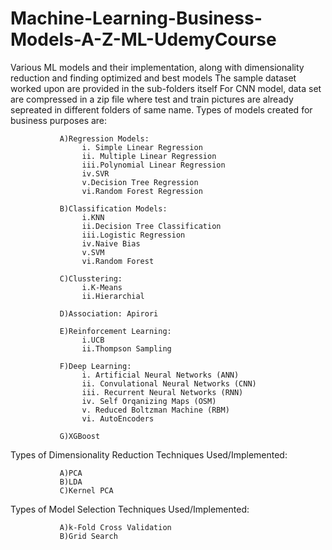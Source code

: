# Machine-Learning-Business-Models-A-Z-ML-UdemyCourse
Various ML models and their implementation, along with dimensionality reduction and finding optimized and best models
The sample dataset worked upon are provided in the sub-folders itself
For CNN model, data set are compressed in a zip file where test and train pictures are already sepreated in different folders of same name.
Types of models created for business purposes are:

               A)Regression Models:
                    i. Simple Linear Regression
                    ii. Multiple Linear Regression
                    iii.Polynomial Linear Regression
                    iv.SVR
                    v.Decision Tree Regression
                    vi.Random Forest Regression
               
               B)Classification Models:
                    i.KNN
                    ii.Decision Tree Classification
                    iii.Logistic Regression
                    iv.Naive Bias
                    v.SVM
                    vi.Random Forest
                    
               C)Clusstering:
                    i.K-Means
                    ii.Hierarchial
               
               D)Association: Apirori 
               
               E)Reinforcement Learning:
                    i.UCB
                    ii.Thompson Sampling
               
               F)Deep Learning:
                    i. Artificial Neural Networks (ANN)
                    ii. Convulational Neural Networks (CNN)
                    iii. Recurrent Neural Networks (RNN)
                    iv. Self Orqanizing Maps (OSM)
                    v. Reduced Boltzman Machine (RBM)
                    vi. AutoEncoders
               
               G)XGBoost
               
              
Types of Dimensionality Reduction Techniques Used/Implemented:

               A)PCA
               B)LDA
               C)Kernel PCA

Types of Model Selection Techniques Used/Implemented:

               A)k-Fold Cross Validation
               B)Grid Search

